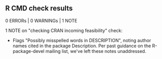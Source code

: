 ## R CMD check results

0 ERRORs | 0 WARNINGs | 1 NOTE

1 NOTE on "checking CRAN incoming feasibility" check:

* Flags "Possibly misspelled words in DESCRIPTION", noting author names cited in the package Description. Per past guidance on the R-package-devel mailing list, we've left these notes unaddressed.
